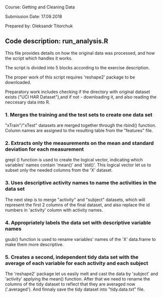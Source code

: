 Course: Getting and Cleaning Data

Submission Date: 17.09.2018

Prepared by: Oleksandr Titorchuk

## Code description: run_analysis.R
This file provides details on how the original data was processed, and how the script which handles it works.

The script is divided into 5 blocks according to the exercise description.

The proper work of this script requires 'reshape2' package to be downloaded.

Preparatory work includes checking if the directory with original dataset exists ("UCI HAR Dataset"),and if not - downloading it, and also reading the neccesary data into R.

### 1. Merges the training and the test sets to create one data set
"xTrain"/"xTest" datasets are merged together through the rbind() function.
Column names are assigned to the resulting table from the "features" file.

### 2. Extracts only the measurements on the mean and standard deviation for each measurement
grepl () function is used to create the logical vector, indicating which variables' names contain 'mean()' and 'std()'. 
This logical vector let us to subset only the needed columns from the 'X' dataset. 

### 3. Uses descriptive activity names to name the activities in the data set
The next step is to merge "activity" and "subject" datasets, which will represent the first 2 columns of the final dataset, and also replace the id numbers in 'activity' column with activity names.

### 4. Appropriately labels the data set with descriptive variable names
gsub() function is used to rename variables' names of the 'X' data.frame to make them more descriptive.

### 5. Creates a second, independent tidy data set with the average of each variable for each activity and each subject
The 'reshape2' package let us easily melt and cast the data by 'subject' and 'activity' applying the mean() function. After that we need to rename the columns of the tidy dataset to reflect that they are averaged now ('.averaged'). And finnaly save the tidy dataset into "tidy.data.txt" file.